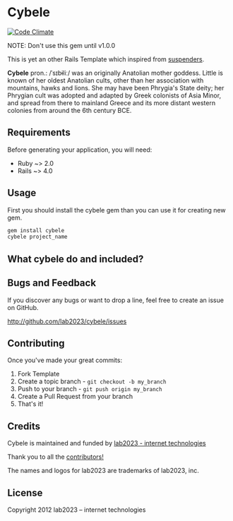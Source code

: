 # Cybele

[![Code Climate](https://codeclimate.com/github/lab2023/cybele.png)](https://codeclimate.com/github/lab2023/cybele)

NOTE: Don't use this gem until v1.0.0

This is yet an other Rails Template which inspired from [suspenders](https://github.com/thoughtbot/suspenders).

**Cybele** pron.: /ˈsɪbɨliː/ was an originally Anatolian mother goddess. Little is known of her oldest Anatolian cults,
other than her association with mountains, hawks and lions. She may have been Phrygia's State deity; her Phrygian cult
was adopted and adapted by Greek colonists of Asia Minor, and spread from there to mainland Greece and its more distant
western colonies from around the 6th century BCE.

## Requirements

Before generating your application, you will need:

* Ruby ~> 2.0
* Rails ~> 4.0

## Usage

First you should install the cybele gem than you can use it for creating new gem.

```ruby
gem install cybele
cybele project_name
```

## What cybele do and included?


## Bugs and  Feedback

If you discover any bugs or want to drop a line, feel free to create an issue on GitHub.

http://github.com/lab2023/cybele/issues

## Contributing

Once you've made your great commits:

1. Fork Template
2. Create a topic branch - `git checkout -b my_branch`
3. Push to your branch - `git push origin my_branch`
4. Create a Pull Request from your branch
5. That's it!

## Credits

Cybele is maintained and funded by [lab2023 - internet technologies](http://lab2023.com/)

Thank you to all the [contributors!](https://github.com/lab2023/cybele/graphs/contributors)

The names and logos for lab2023 are trademarks of lab2023, inc.

## License

Copyright 2012 lab2023 – internet technologies
